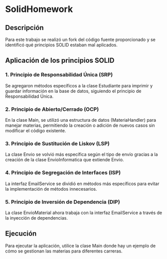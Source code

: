 # SolidHomework

## Descripción

Para este trabajo se realizó un fork del código fuente proporcionado y se identificó qué principios SOLID estaban mal aplicados.

## Aplicación de los principios SOLID

### 1. Principio de Responsabilidad Única (SRP)

Se agregaron métodos específicos a la clase Estudiante para imprimir y guardar información en la base de datos, siguiendo el principio de Responsabilidad Única.

### 2. Principio de Abierto/Cerrado (OCP)

En la clase Main, se utilizó una estructura de datos (MateriaHandler) para manejar materias, permitiendo la creación o adición de nuevos casos sin modificar el código existente.

### 3. Principio de Sustitución de Liskov (LSP)

La clase Envio se volvió más específica según el tipo de envío gracias a la creación de la clase EnvioInformatica que extiende Envio.

### 4. Principio de Segregación de Interfaces (ISP)

La interfaz EmailService se dividió en métodos más específicos para evitar la implementación de métodos innecesarios.

### 5. Principio de Inversión de Dependencia (DIP)

La clase EnvioMaterial ahora trabaja con la interfaz EmailService a través de la inyección de dependencias.

## Ejecución

Para ejecutar la aplicación, utilice la clase Main donde hay un ejemplo de cómo se gestionan las materias para diferentes carreras.
